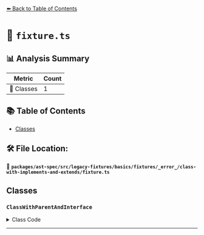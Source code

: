 [⬅️ Back to Table of Contents](../../../../../../../../index.md)

# 📄 `fixture.ts`

## 📊 Analysis Summary

| Metric | Count |
|--------|-------|
| 🧱 Classes | 1 |

## 📚 Table of Contents

- [Classes](#classes)

## 🛠️ File Location:
📂 **`packages/ast-spec/src/legacy-fixtures/basics/fixtures/_error_/class-with-implements-and-extends/fixture.ts`**

## Classes

### `ClassWithParentAndInterface`

<details><summary>Class Code</summary>

```ts
class ClassWithParentAndInterface implements MyInterface extends MyOtherClass {}
```
</details>


---